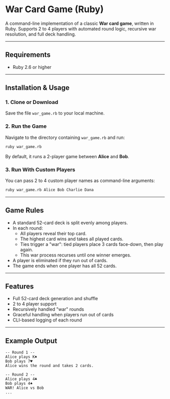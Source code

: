 # War Card Game (Ruby)

A command-line implementation of a classic **War card game**, written in Ruby. Supports 2 to 4 players with automated round logic, recursive war resolution, and full deck handling.

---

## Requirements

- Ruby 2.6 or higher

---

## Installation & Usage

### 1. Clone or Download
Save the file `war_game.rb` to your local machine.

### 2. Run the Game
Navigate to the directory containing `war_game.rb` and run:

```bash
ruby war_game.rb
```

By default, it runs a 2-player game between **Alice** and **Bob**.

### 3. Run With Custom Players
You can pass 2 to 4 custom player names as command-line arguments:

```bash
ruby war_game.rb Alice Bob Charlie Dana
```

---

## Game Rules

- A standard 52-card deck is split evenly among players.
- In each round:
  - All players reveal their top card.
  - The highest card wins and takes all played cards.
  - Ties trigger a "war": tied players place 3 cards face-down, then play again.
  - This war process recurses until one winner emerges.
- A player is eliminated if they run out of cards.
- The game ends when one player has all 52 cards.

---

## Features

- Full 52-card deck generation and shuffle
- 2 to 4 player support
- Recursively handled "war" rounds
- Graceful handling when players run out of cards
- CLI-based logging of each round

---

## Example Output
```
-- Round 1 --
Alice plays K♠
Bob plays 7♥
Alice wins the round and takes 2 cards.

-- Round 2 --
Alice plays 4♣
Bob plays 4♠
WAR! Alice vs Bob
...
```
